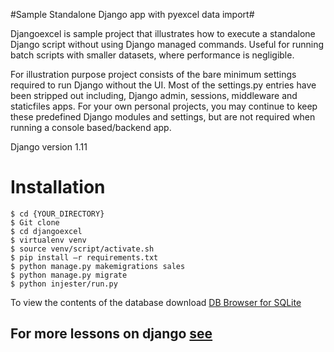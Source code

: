 #Sample Standalone Django app with pyexcel data import#

Djangoexcel is sample project that illustrates how to execute a standalone Django script without using Django managed commands. Useful for running batch scripts with smaller datasets, where performance is negligible.
 
For illustration purpose project consists of the bare minimum settings required to run Django without the UI. Most of the settings.py entries have been stripped out including, Django admin, sessions, middleware and staticfiles apps. For your own personal projects, you may continue to keep these predefined Django modules and settings, but are not required when running a console based/backend app. 

Django version 1.11

# Installation  #

    $ cd {YOUR_DIRECTORY}
	$ Git clone
    $ cd djangoexcel
    $ virtualenv venv
    $ source venv/script/activate.sh 
    $ pip install –r requirements.txt 
    $ python manage.py makemigrations sales
    $ python manage.py migrate 
    $ python injester/run.py

To view the contents of the database download [DB Browser for SQLite](http://sqlitebrowser.org/) 


## For more lessons on django [see](https://www.udemy.com/building-your-first-django-app-in-minutes/?couponCode=DIST00001) ##